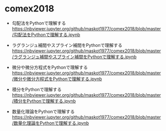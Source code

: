 # comex2018

* 勾配法をPythonで理解する
    https://nbviewer.jupyter.org/github/maskot1977/comex2018/blob/master/勾配法をPythonで理解する.ipynb

* ラグランジュ補間やスプライン補間をPythonで理解する
    https://nbviewer.jupyter.org/github/maskot1977/comex2018/blob/master/ラグランジュ補間やスプライン補間をPythonで理解する.ipynb

* 微分や微分方程式をPythonで理解する
    https://nbviewer.jupyter.org/github/maskot1977/comex2018/blob/master/微分や微分方程式をPythonで理解する.ipynb
    
* 積分をPythonで理解する
    https://nbviewer.jupyter.org/github/maskot1977/comex2018/blob/master/積分をPythonで理解する.ipynb
  
* 数量化理論をPythonで理解する
    https://nbviewer.jupyter.org/github/maskot1977/comex2018/blob/master/数量化理論をPythonで理解する.ipynb

